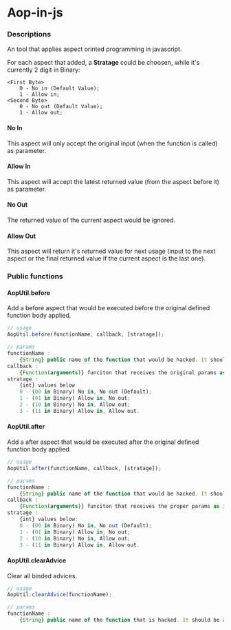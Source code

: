 Aop-in-js
=========

### Descriptions
An tool that applies aspect orinted programming in javascript.

For each aspect that added, a <b>Stratage</b> could be choosen, while it's currently 2 digit in Binary:

    <First Byte> 
        0 - No in (Default Value);
        1 - Allow in;
    <Second Byte> 
        0 - No out (Default Value);
        1 - Allow out;

#### No In

This aspect will only accept the original input (when the function is called) as parameter.

#### Allow In

This aspect will accept the latest returned value (from the aspect before it) as parameter.

#### No Out

The returned value of the current aspect would be ignored.

#### Allow Out

This aspect will return it's returned value for next usage (input to the next aspect or the final returned value if the current aspect is the last one).

### Public functions

#### AopUtil.before
Add a before aspect that would be executed before the original defined function body applied.

```js
// usage
AopUtil.before(functionName, callback, [stratage]);

// params
functionName : 
    {String} public name of the function that would be hacked. It should be able to be reached from the putlic namespace.
callback : 
    {Function(arguments)} funciton that receives the original params as input.
stratage : 
    {int} values below
    0 - (00 in Binary) No in, No out (Default);
    1 - (01 in Binary) Allow in, No out;
    2 - (10 in Binary) No in, Allow out;
    3 - (11 in Binary) Allow in, Allow out.
```

#### AopUtil.after
Add a after aspect that would be executed after the original defined function body applied.
    
```js
// usage
AopUtil.after(functionName, callback, [stratage]);

// params
functionName : 
    {String} public name of the function that would be hacked. It should be able to be reached from the putlic namespace.
callback : 
    {Function(arguments)} funciton that receives the proper params as input. Arguments received depends on current stratage.
stratage : 
    {int} values below:
    0 - (00 in Binary) No in, No out (Default);
    1 - (01 in Binary) Allow in, No out;
    2 - (10 in Binary) No in, Allow out;
    3 - (11 in Binary) Allow in, Allow out.
```

#### AopUtil.clearAdvice
Clear all binded advices.

```js
// usage
AopUtil.clearAdvice(functionName);

// params
functionName : 
    {String} public name of the function that is hacked. It should be able to be reached from the putlic namespace.